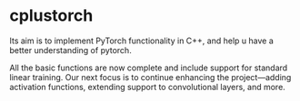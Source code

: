 # cplustorch
Its aim is to implement PyTorch functionality in C++, and help u have a better understanding of pytorch.

All the basic functions are now complete and include support for standard linear training. Our next focus is to continue enhancing the project—adding activation functions, extending support to convolutional layers, and more.
